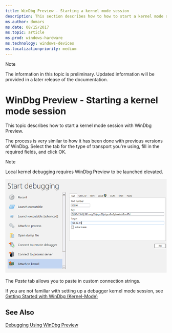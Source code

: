 ```yaml
---
title: WinDbg Preview - Starting a kernel mode session  
description: This section describes how to how to start a kernel mode session with WinDbg Preview.
ms.author: domars
ms.date: 08/15/2017
ms.topic: article
ms.prod: windows-hardware
ms.technology: windows-devices
ms.localizationpriority: medium
---
```



> [!NOTE]
> The information in this topic is preliminary. Updated information will be provided in a later release of the documentation. 
>


# WinDbg Preview - Starting a kernel mode session 

This topic describes how to start a kernel mode session with WinDbg Preview.

The process is very similar to how it has been done with previous versions of WinDbg. Select the tab for the type of transport you're using, fill in the required fields, and click OK.

> [!NOTE]
> Local kernel debugging requires WinDbg Preview to be launched elevated.

![Start debugging attach to kernel menu showing Net tab](images/windbgx-attach-to-kernel.png)

The *Paste* tab allows you to paste in custom connection strings.

If you are not familiar with setting up a debugger kernel mode session, see [Getting Started with WinDbg (Kernel-Mode)](getting-started-with-windbg--kernel-mode-.md) 


## See Also

[Debugging Using WinDbg Preview](debugging-using-windbg-preview.md)
 






